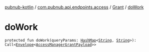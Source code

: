 [pubnub-kotlin](../../index.md) / [com.pubnub.api.endpoints.access](../index.md) / [Grant](index.md) / [doWork](./do-work.md)

# doWork

`protected fun doWork(queryParams: `[`HashMap`](https://docs.oracle.com/javase/6/docs/api/java/util/HashMap.html)`<`[`String`](https://kotlinlang.org/api/latest/jvm/stdlib/kotlin/-string/index.html)`, `[`String`](https://kotlinlang.org/api/latest/jvm/stdlib/kotlin/-string/index.html)`>): Call<`[`Envelope`](../../com.pubnub.api.models.server/-envelope/index.md)`<`[`AccessManagerGrantPayload`](../../com.pubnub.api.models.server.access_manager/-access-manager-grant-payload/index.md)`>>`